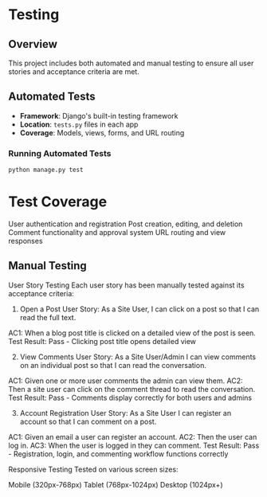 # Testing

## Overview
This project includes both automated and manual testing to ensure all user stories and acceptance criteria are met.

## Automated Tests
- **Framework**: Django's built-in testing framework
- **Location**: `tests.py` files in each app
- **Coverage**: Models, views, forms, and URL routing

### Running Automated Tests
```bash
python manage.py test

````

# Test Coverage

User authentication and registration
Post creation, editing, and deletion
Comment functionality and approval system
URL routing and view responses

## Manual Testing
User Story Testing
Each user story has been manually tested against its acceptance criteria:
1. Open a Post
User Story: As a Site User, I can click on a post so that I can read the full text.

AC1: When a blog post title is clicked on a detailed view of the post is seen.
Test Result:  Pass - Clicking post title opens detailed view

2. View Comments
User Story: As a Site User/Admin I can view comments on an individual post so that I can read the conversation.

AC1: Given one or more user comments the admin can view them.
AC2: Then a site user can click on the comment thread to read the conversation.
Test Result:  Pass - Comments display correctly for both users and admins

3. Account Registration
User Story: As a Site User I can register an account so that I can comment on a post.

AC1: Given an email a user can register an account.
AC2: Then the user can log in.
AC3: When the user is logged in they can comment.
Test Result:  Pass - Registration, login, and commenting workflow functions correctly

Responsive Testing
Tested on various screen sizes:

Mobile (320px-768px)
Tablet (768px-1024px)
Desktop (1024px+)
